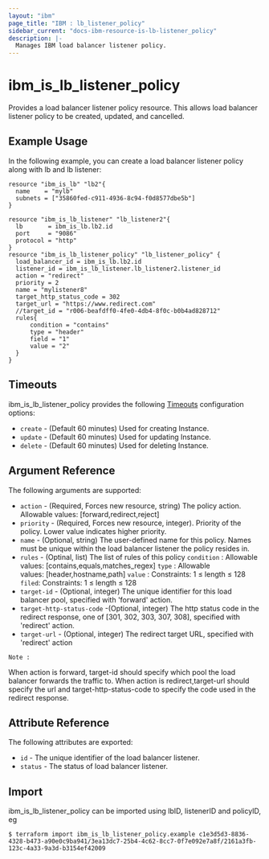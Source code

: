 ```yaml
---
layout: "ibm"
page_title: "IBM : lb_listener_policy"
sidebar_current: "docs-ibm-resource-is-lb-listener_policy"
description: |-
  Manages IBM load balancer listener policy.
---
```


# ibm\_is_lb_listener_policy

Provides a load balancer listener policy resource. This allows load balancer listener policy to be created, updated, and cancelled.

## Example Usage

In the following example, you can create a load balancer listener policy along with lb and lb listener:

```hcl
resource "ibm_is_lb" "lb2"{
  name    = "mylb"
  subnets = ["35860fed-c911-4936-8c94-f0d8577dbe5b"]
}

resource "ibm_is_lb_listener" "lb_listener2"{
  lb       = ibm_is_lb.lb2.id
  port     = "9086"
  protocol = "http"
}
resource "ibm_is_lb_listener_policy" "lb_listener_policy" {
  load_balancer_id = ibm_is_lb.lb2.id
  listener_id = ibm_is_lb_listener.lb_listener2.listener_id
  action = "redirect"
  priority = 2
  name = "mylistener8"
  target_http_status_code = 302
  target_url = "https://www.redirect.com"
  //target_id = "r006-beafdff0-4fe0-4db4-8f0c-b0b4ad828712"
  rules{
      condition = "contains"
      type = "header"
      field = "1"
      value = "2"
  }
}
```

## Timeouts

ibm_is_lb_listener_policy provides the following [Timeouts](https://www.terraform.io/docs/configuration/resources.html#timeouts) configuration options:

* `create` - (Default 60 minutes) Used for creating Instance.
* `update` - (Default 60 minutes) Used for updating Instance.
* `delete` - (Default 60 minutes) Used for deleting Instance.


## Argument Reference

The following arguments are supported:

* `action` - (Required, Forces new resource, string) The policy action. Allowable values: [forward,redirect,reject] 
* `priority` - (Required, Forces new resource, integer). Priority of the policy. Lower value indicates higher priority.
* `name` - (Optional, string) The user-defined name for this policy. Names must be unique within the load balancer listener the policy resides in.
* `rules` - (Optinal, list) The list of rules of this policy
		`condition` : Allowable values: [contains,equals,matches_regex]
		`type` : Allowable values: [header,hostname,path]
		`value` : Constraints: 1 ≤ length ≤ 128
		`filed`: Constraints: 1 ≤ length ≤ 128
* `target-id` - (Optional, integer) The unique identifier for this load balancer pool, specified with 'forward' action.
* `target-http-status-code` -(Optional, integer) The http status code in the redirect response, one of [301, 302, 303, 307, 308], specified with 'redirect' action.
* `target-url` - (Optional, integer) The redirect target URL, specified with 'redirect' action 

`Note :`

When action is forward, target-id should specify which pool the load balancer forwards the traffic to.
When action is redirect,target-url should specify the url and target-http-status-code to specify the code used in the redirect response.

## Attribute Reference

The following attributes are exported:

* `id` - The unique identifier of the load balancer listener.
* `status` - The status of load balancer listener.

## Import

ibm_is_lb_listener_policy can be imported using lbID, listenerID and policyID, eg

```
$ terraform import ibm_is_lb_listener_policy.example c1e3d5d3-8836-4328-b473-a90e0c9ba941/3ea13dc7-25b4-4c62-8cc7-0f7e092e7a8f/2161a3fb-123c-4a33-9a3d-b3154ef42009
```
